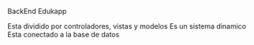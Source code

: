 BackEnd Edukapp

Esta dividido por controladores, vistas y modelos
Es un sistema dinamico 
Esta conectado a la base de datos 